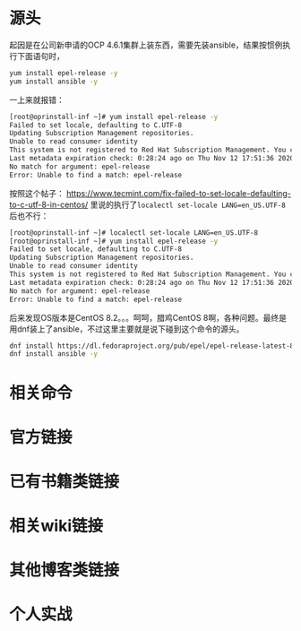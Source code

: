 
# 源头

起因是在公司新申请的OCP 4.6.1集群上装东西，需要先装ansible，结果按惯例执行下面语句时，
```sh
yum install epel-release -y 
yum install ansible -y
```

一上来就报错：
```sh
[root@oprinstall-inf ~]# yum install epel-release -y
Failed to set locale, defaulting to C.UTF-8
Updating Subscription Management repositories.
Unable to read consumer identity
This system is not registered to Red Hat Subscription Management. You can use subscription-manager to register.
Last metadata expiration check: 0:28:24 ago on Thu Nov 12 17:51:36 2020.
No match for argument: epel-release
Error: Unable to find a match: epel-release
```

按照这个帖子： https://www.tecmint.com/fix-failed-to-set-locale-defaulting-to-c-utf-8-in-centos/ 里说的执行了`localectl set-locale LANG=en_US.UTF-8`后也不行：
```sh
[root@oprinstall-inf ~]# localectl set-locale LANG=en_US.UTF-8
[root@oprinstall-inf ~]# yum install epel-release -y
Failed to set locale, defaulting to C.UTF-8
Updating Subscription Management repositories.
Unable to read consumer identity
This system is not registered to Red Hat Subscription Management. You can use subscription-manager to register.
Last metadata expiration check: 0:28:24 ago on Thu Nov 12 17:51:36 2020.
No match for argument: epel-release
Error: Unable to find a match: epel-release
```

后来发现OS版本是CentOS 8.2。。。呵呵，腊鸡CentOS 8啊，各种问题。最终是用dnf装上了ansible，不过这里主要就是说下碰到这个命令的源头。
```sh
dnf install https://dl.fedoraproject.org/pub/epel/epel-release-latest-8.noarch.rpm -y
dnf install ansible -y
```

# 相关命令

# 官方链接

# 已有书籍类链接

# 相关wiki链接

# 其他博客类链接

# 个人实战
